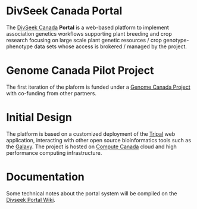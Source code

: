 # DivSeek Canada Portal

The [DivSeek Canada](http://www.divseekcanada.ca)  **Portal** is a web-based platform to implement association genetics workflows supporting plant breeding and crop research focusing on large scale plant genetic resources / crop genotype-phenotype data sets whose access is brokered / managed by the project.

# Genome Canada Pilot Project

The first iteration of the plaform is funded under a [Genome Canada Project](https://www.genomecanada.ca/en/divseek-canada-harnessing-genomics-accelerate-crop-improvement-canada) with co-funding from other partners.

# Initial Design

The platform is based on a customized deployment of the [Tripal](https://tripal.info/) web application, interacting with other open source bioinformatics tools such as the [Galaxy](https://galaxyproject.org/).  The project is hosted on [Compute Canada](https://www.computecanada.ca/) cloud and high performance computing infrastructure. 

# Documentation

Some technical notes about the portal system will be compiled on the [Divseek Portal Wiki](https://github.com/DivSeek-Canada/divseek-canada-portal/wiki).
